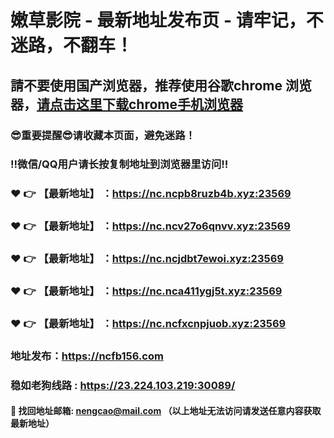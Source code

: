 # 嫩草影院 - 最新地址发布页 - 请牢记，不迷路，不翻车！

## 請不要使用国产浏览器，推荐使用谷歌chrome 浏览器，<a href = "https://www.google.cn/chrome/">请点击这里下载chrome手机浏览器</a>

### :sunglasses:重要提醒:sunglasses:请收藏本页面，避免迷路！
### ‼️微信/QQ用户请长按复制地址到浏览器里访问‼️

### :heart: :point_right: 【最新地址】 ：https://nc.ncpb8ruzb4b.xyz:23569
### :heart: :point_right: 【最新地址】 ：https://nc.ncv27o6qnvv.xyz:23569
### :heart: :point_right: 【最新地址】 ：https://nc.ncjdbt7ewoi.xyz:23569
### :heart: :point_right: 【最新地址】 ：https://nc.nca411ygj5t.xyz:23569
### :heart: :point_right: 【最新地址】 ：https://nc.ncfxcnpjuob.xyz:23569

### 地址发布：https://ncfb156.com
### 稳如老狗线路 : https://23.224.103.219:30089/

#### :e-mail: __找回地址邮箱: nengcao@mail.com （以上地址无法访问请发送任意内容获取最新地址）__
